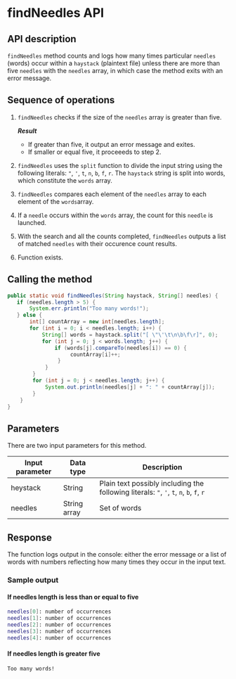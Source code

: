 # findNeedles API

## API description

`findNeedles` method counts and logs how many times particular `needles` (words) occur within a `haystack` (plaintext file) unless there are more than five `needles` with the `needles` array, in which case the method exits with an error message.
 
## Sequence of operations

1. `findNeedles` checks if the size of the `needles` array is greater than five.

   ***Result***
   * If greater than five, it output an error message and exites.
   * If smaller or equal five, it proceeeds to step 2.

2. `findNeedles` uses the `split` function to divide the input string using the following literals: `"`, `'`, `t`, `n`, `b`, `f`, `r`. The `haystack` string is split into words, which constitute the `words` array.
3. `findNeedles` compares each element of the `needles` array to each element of the `words`array.
4. If a `needle` occurs within the `words` array, the count for this `needle` is launched.
5. With the search and all the counts completed, `findNeedles` outputs a list of matched `needles` with their occurence count results.
6. Function exists.

## Calling the method

```java
public static void findNeedles(String haystack, String[] needles) {
   if (needles.length > 5) {
       System.err.println("Too many words!");
   } else {
       int[] countArray = new int[needles.length];
       for (int i = 0; i < needles.length; i++) {
           String[] words = haystack.split("[ \"\'\t\n\b\f\r]", 0);
           for (int j = 0; j < words.length; j++) {
               if (words[j].compareTo(needles[i]) == 0) {
                    countArray[i]++;
                }
            }
        }
        for (int j = 0; j < needles.length; j++) {
            System.out.println(needles[j] + ": " + countArray[j]);
        }
    }
}
```

## Parameters

There are two input parameters for this method.

|Input parameter|Data type|Description|
|---|---|---|
|heystack|String|Plain text possibly including the following literals: `"`, `'`, `t`, `n`, `b`, `f`, `r`|
|needles| String array| Set of words|

## Response

The function logs output in the console: either the error message or a list of words with numbers reflecting how many times they occur in the input text.

### Sample output

#### If needles length is less than or equal to five

```bash
needles[0]: number of occurrences
needles[1]: number of occurrences
needles[2]: number of occurrences
needles[3]: number of occurrences
needles[4]: number of occurrences
```

#### If needles length is greater five

```bash
Too many words!
```




